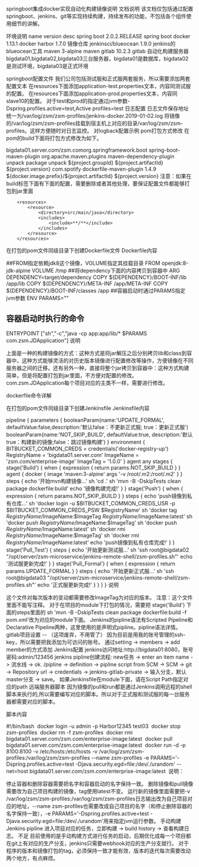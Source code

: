 springboot集成docker实现自动化构建镜像说明
文档说明
该文档仅包括通过配置springboot、jenkins、git等实现持续构建，持续发布的功能，不包括各个组件使用细节的讲解。

环境说明
name	version	desc
spring boot	2.0.2.RELEASE	spring boot
docker	1.13.1	docker
harbor	1.7.0	镜像仓库
jenkinsci/blueocean	1.9.0	jenkins的blueocean工具
maven	3-alpine	maven
gitlab	10.2.3	gitlab
自动化构建服务器
bigdata01,bigdata02,bigdata03三台服务器，bigdata01是数据库，bigdata02是测试环境，bigdata03是正式环境

springboot配置文件
我们公司包括测试服和正式服两套服务，所以需要添加两套配置文本
在resources下面添加application-test.properties文本，内容同测试服的配置。
在resources下面添加application-prod.properties文本，内容同slave10的配置。
对于test和prod的指定通过jvm参数-Dspring.profiles.active=test,Active profiles=test
日志配置
日志文件保存地址统一为/var/log/zsm/zsm-profiles/jenkins-docker.2019-01-02.log
将镜像的/var/log/zsm/zsm-profiles挂载到宿主机上对应的目录/var/log/zsm/zsm-profiles。这样方便随时对日志监控。
对logback配置示例<property name="LOG_HOME" value="/var/log/zsm/zsm-profiles/logs" />
pom打包方式修改
在pom的build下面将打包方式修改为如下。

<properties>
        <docker.image.prefix>bigdata01.server.com/zsm.com</docker.image.prefix>
    </properties>
​
        <plugins>
            <!--这个插件是将所有的包打在一起-->
            <plugin>
                <groupId>org.springframework.boot</groupId>
                <artifactId>spring-boot-maven-plugin</artifactId>
            </plugin>
            <plugin>
                <!-- 这个插件主要是对打的包解压到dependency目录下 -->
                 <groupId>org.apache.maven.plugins</groupId>
                 <artifactId>maven-dependency-plugin</artifactId>
                 <executions>
                     <execution>
                         <id>unpack</id>
                         <phase>package</phase>
                         <goals>
                             <goal>unpack</goal>
                         </goals>
                         <configuration>
                             <artifactItems>
                                 <artifactItem>
                                     <groupId>${project.groupId}</groupId>
                                     <artifactId>${project.artifactId}</artifactId>
                                     <version>${project.version}</version>
                                 </artifactItem>
                             </artifactItems>
                         </configuration>
                     </execution>
                 </executions>
            </plugin>
            <!-- 根据 dockerfile 构建镜像的mvn插件 -->
            <plugin>
                <groupId>com.spotify</groupId>
                <artifactId>dockerfile-maven-plugin</artifactId>
                <version>1.4.9</version>
                <configuration>
                    <!-- 镜像名 -->
                    <repository>${docker.image.prefix}/${project.artifactId}</repository>
                    <!-- tag：默认使用当前版本 -->
                    <tag>${project.version}</tag>
                </configuration>
            </plugin>
        </plugins>
注意：如果在build标签下面有下面的配置，需要删除或者其他处理，要保证配置文件都能够打包到jar里面

        <resources>
            <resource>
                <directory>src/main/java</directory>
                <includes>
                    <include>**/**</include>
                </includes>
            </resource>
        </resources>
 

在打包的pom文件同级目录下创建Dockerfile文件
Dockerfile内容

##FROM指定依赖jdk8这个镜像，VOLUME指定其挂载目录
FROM openjdk:8-jdk-alpine
VOLUME /tmp
##将dependency下面的内容拷贝到容器中
ARG DEPENDENCY=target/dependency
COPY ${DEPENDENCY}/BOOT-INF/lib /app/lib
COPY ${DEPENDENCY}/META-INF /app/META-INF
COPY ${DEPENDENCY}/BOOT-INF/classes /app
##容器启动时通过PARAMS指定jvm参数
ENV PARAMS=""
## 容器启动时执行的命令
ENTRYPOINT ["sh","-c","java -cp app:app/lib/* $PARAMS com.zsm.JDApplication"]
说明

上面是一种的构建镜像的方式：这种方式是将jar解压之后分别拷贝lib和class到容器中，这种方式能够灵活的对历史版本镜像进行配置修改等操作，方便镜像在不同服务器之间的迁移。还有另外一种，直接将整个jar拷贝到容器中：这种方式构建简单，但是将配置打包到jar里面，不方便对配置的修改。com.zsm.JDApplication每个项目对应的主类不一样，需要进行修改。

dockerfile命令详解

在打包的pom文件同级目录下创建Jenkinsfile
Jenkinsfile内容

pipeline {
    parameters {
        booleanParam(name:'UPDATE_FORMAL', defaultValue:false,description:'默认false：不更新正式服; true：更新正式服')
        booleanParam(name:'NOT_SKIP_BUILD', defaultValue:true, description:'默认true：构建新的镜像;false：跳过镜像构建')
    }
    environment {
        BITBUCKET_COMMON_CREDS = credentials('docker-registry-up')
        RegistryName = 'bigdata01.server.com'
        ImageName = 'zsm.com/enterprise-image'
        ImageTag = '1.0.0'
    }
    agent any
    stages {
        stage('Build') {
            when {
                expression { return params.NOT_SKIP_BUILD }
            }
            agent {
                docker {
                    image 'maven:3-alpine'
                    args '-v /root/.m2:/root/.m2'
                }
            }
            steps {
                echo '开始mvn构建镜像...'
                sh 'cd .'
                sh 'mvn -B -DskipTests clean package dockerfile:build'
                echo '镜像构建完成!'
            }
        }
        stage('Push') {
            when {
                expression { return params.NOT_SKIP_BUILD }
            }
            steps {
                echo 'push镜像到私有仓库...'
                sh 'docker login -u $BITBUCKET_COMMON_CREDS_USR -p $BITBUCKET_COMMON_CREDS_PSW $RegistryName'
                sh 'docker tag $RegistryName/$ImageName:$ImageTag $RegistryName/$ImageName:latest'
                sh 'docker push $RegistryName/$ImageName:$ImageTag'
                sh 'docker push $RegistryName/$ImageName:latest'
                sh 'docker rmi $RegistryName/$ImageName:$ImageTag'
                sh 'docker rmi $RegistryName/$ImageName:latest'
                echo 'push镜像到私有仓库完成!'
            }
        }
        stage('Pull_Test') {
            steps {
                echo '开始更新测试服...'
                sh 'ssh root@bigdata02 "/opt/server/zsm-microservice/jenkins-remote-shell/zsm-profiles.sh"'
                echo '测试服更新完成!'
            }
        }
        stage('Pull_Formal') {
            when {
                expression { return params.UPDATE_FORMAL }
            }
            steps {
                echo '开始更新正式服...'
                sh 'ssh root@bigdata03 "/opt/server/zsm-microservice/jenkins-remote-shell/zsm-profiles.sh"'
                echo '正式服更新完成!'
            }
        }
    }
}
说明

这个文件对每次版本的变动都需要修改ImageTag为对应的版本。
注意：这个文件里面不能写注释。
对于在项目的module下打包的情况，需要把 stage('Build') 下面的steps里面的 sh 'mvn -B -DskipTests clean package dockerfile:build -f pom.xml'改为对应的module下面。
Jenkins的pipline语法有Scripted Pipeline和Declarative Pipeline两种，这里使用的是声明式pipline。pipline语法详情。
gitlab项目设置 -- （这项废弃，不用管了）
因为目前是用我的账号管理的ssh-key，所以需要把我添加为可访问的账号。
通过setting -> members -> add member的方式添加
Jenkins配置
jenkins访问地址:http://bigdata01:8080，账号密码:admin/123456
jenkins pipline创建流程: new任务 -> enter an item name -> 流水线 -> ok. /pipline -> definition -> pipline script from SCM -> SCM -> git -> Repository url -> credentials -> jenkins-gitlab-private -> 输入分支，默认master分支 -> save。
如果Jenkinsfile在module下面，请在Script Path指定对应的path
远端服务器脚本
因为镜像的pull和run都是通过Jenkins调用远程的shell脚本来执行的,所以需要编写对应的脚本。所以对于正式服和测试服的每一台服务器都需要对应的脚本。

脚本内容

#!/bin/bash
​
docker login -u admin -p Harbor12345 test03
​
docker stop zsm-profiles
​
docker rm -f zsm-profiles
​
docker rmi bigdata01.server.com/zsm.com/enterprise-image:latest
​
docker pull bigdata01.server.com/zsm.com/enterprise-image:latest
​
docker run -d -p 8100:8100 -v /etc/hosts:/etc/hosts -v /var/log/zsm/zsm-profiles:/var/log/zsm/zsm-profiles --name zsm-profiles -e PARAMS='-Dspring.profiles.active=test -Djava.security.egd=file:/dev/./urandom' --net=host bigdata01.server.com/zsm.com/enterprise-image:latest
​
说明：

停止容器和删除容器需要把名字和容器启动的名字保持一致。
删除镜像和pull镜像需要改为自己项目构建的镜像，tag使用latest不变。
运行新的镜像里面需要把-v /var/log/zsm/zsm-profiles:/var/log/zsm/zsm-profiles日志输出改为自己项目对应的地址，--name zsm-profiles也需要改成自己项目的名字（和停止删除容器的名字保持一致），-e PARAMS='-Dspring.profiles.active=test -Djava.security.egd=file:/dev/./urandom'用来指定jvm运行参数。
手动构建Jenkins pipline
进入项目对应的任务，立即构建 -> build history -> 查看构建日志。
不足
目前使用的是手动构建方式进行任务的启动，后期优化成每一个项目都在git上有对应的生产分支，jenkins只需要webhook对应的生产分支就行。
对于程序的版本和镜像打包的tag，必须保持一致才能有效，版本的迭代每次需要改动两个地方，有点麻烦。